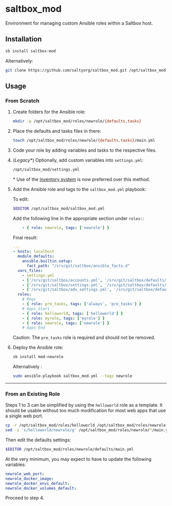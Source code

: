 # saltbox_mod

Environment for managing custom Ansible roles within a Saltbox host.

## Installation

```bash
sb install saltbox-mod
```

Alternatively:
```bash
git clone https://github.com/saltyorg/saltbox_mod.git /opt/saltbox_mod
```

## Usage

### From Scratch

1. Create folders for the Ansible role:

    ```bash
    mkdir -p /opt/saltbox_mod/roles/newrole/{defaults,tasks}
    ```

1. Place the defaults and tasks files in there:

    ```bash
    touch /opt/saltbox_mod/roles/newrole/{defaults,tasks}/main.yml
    ```

1. Code your role by adding variables and tasks to the respective files.

1. (_Legacy_*) Optionally, add custom variables into `settings.yml`:

    ```bash
    /opt/saltbox_mod/settings.yml
    ```
   
   &ast; Use of the [Inventory system](https://docs.saltbox.dev/saltbox/inventory) is now preferred over this method.
    
1. Add the Ansible role and tags to the `saltbox_mod.yml` playbook:

    To edit:

    ```bash
    $EDITOR /opt/saltbox_mod/saltbox_mod.yml
    ```

    Add the following line in the appropriate section under `roles:`:

    ```yaml
        - { role: newrole, tags: ['newrole'] }
    ```

    Final result:

    ```yaml
    ---
    - hosts: localhost
      module_defaults:
        ansible.builtin.setup:
          fact_path: "/srv/git/saltbox/ansible_facts.d"
      vars_files:
        - settings.yml
        - ['/srv/git/saltbox/accounts.yml', '/srv/git/saltbox/defaults/accounts.yml.default']
        - ['/srv/git/saltbox/settings.yml', '/srv/git/saltbox/defaults/settings.yml.default']
        - ['/srv/git/saltbox/adv_settings.yml', '/srv/git/saltbox/defaults/adv_settings.yml.default']
      roles:
        # Reqs
        - { role: pre_tasks, tags: ['always', 'pre_tasks'] }
        # Apps Start
        - { role: helloworld, tags: ['helloworld'] }
        - { role: myrole, tags: ['myrole'] }
        - { role: newrole, tags: ['newrole'] }
        # Apps End
    ```

    Caution: The `pre_tasks` role is required and should not be removed.

1. Deploy the Ansible role:

    ```bash
    sb install mod-newrole
    ```

    Alternatively :
    ```bash
    sudo ansible-playbook saltbox_mod.yml --tags newrole
    ```

---

### From an Existing Role

Steps 1 to 3 can be simplified by using the `helloworld` role as a template.
It should be usable without too much modification for most web apps that use a single web port.

```bash
cp -r /opt/saltbox_mod/roles/helloworld /opt/saltbox_mod/roles/newrole && \
sed -i 's/helloworld/newrole/g' /opt/saltbox_mod/roles/newrole/*/main.yml
```

Then edit the defaults settings:

```bash
$EDITOR /opt/saltbox_mod/roles/newrole/defaults/main.yml
```

At the very minimum, you may expect to have to update the following variables:

```yaml
newrole_web_port:
newrole_docker_image:
newrole_docker_envs_default:
newrole_docker_volumes_default:
```

Proceed to step 4.

